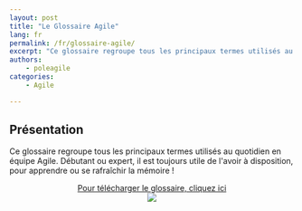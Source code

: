 ```yaml
---
layout: post
title: "Le Glossaire Agile"
lang: fr
permalink: /fr/glossaire-agile/
excerpt: "Ce glossaire regroupe tous les principaux termes utilisés au quotidien en équipe Agile. Débutant ou expert, il est toujours utile de l'avoir à disposition, pour apprendre ou se rafraîchir la mémoire !"
authors:
    - poleagile
categories:
    - Agile

---
```


## Présentation

Ce glossaire regroupe tous les principaux termes utilisés au quotidien en équipe Agile. 
Débutant ou expert, il est toujours utile de l'avoir à disposition, pour apprendre ou se rafraîchir la mémoire !

<p align="center">
  <a href="https://bit.ly/glossaire-agile">Pour télécharger le glossaire, cliquez ici</a>
  <br>
  <img src="{{site.baseurl}}/assets/2021-09-22-glossaire-agile/glossaireagile.jpg">
</p>
